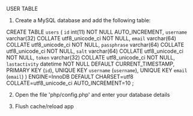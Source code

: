 USER TABLE

1. Create a MySQL database and add the following table:

CREATE TABLE `users` (
  `id` int(11) NOT NULL AUTO_INCREMENT,
  `username` varchar(32) COLLATE utf8_unicode_ci NOT NULL,
  `email` varchar(64) COLLATE utf8_unicode_ci NOT NULL,
  `passphrase` varchar(64) COLLATE utf8_unicode_ci NOT NULL,
  `salt` varchar(64) COLLATE utf8_unicode_ci NOT NULL,
  `token` varchar(32) COLLATE utf8_unicode_ci NOT NULL,
  `lastactivity` datetime NOT NULL DEFAULT CURRENT_TIMESTAMP,
  PRIMARY KEY (`id`),
  UNIQUE KEY `username` (`username`),
  UNIQUE KEY `email` (`email`)
) ENGINE=InnoDB  DEFAULT CHARSET=utf8 COLLATE=utf8_unicode_ci AUTO_INCREMENT=10 ;


2. Open the file 'php/config.php' and enter your database details

3. Flush cache/reload app